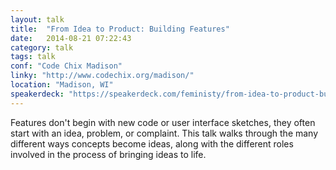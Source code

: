 ```yaml
---
layout: talk
title:  "From Idea to Product: Building Features"
date:   2014-08-21 07:22:43
category: talk
tags: talk
conf: "Code Chix Madison"
linky: "http://www.codechix.org/madison/"
location: "Madison, WI"
speakerdeck: "https://speakerdeck.com/feministy/from-idea-to-product-building-features"
---
```


Features don't begin with new code or user interface sketches, they often start with an idea, problem, or complaint. This talk walks through the many different ways concepts become ideas, along with the different roles involved in the process of bringing ideas to life.
